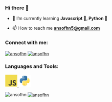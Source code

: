### Hi there 👋

- 🌱 I’m currently learning **Javascript 🧽, Python 🐍**

- 📫 How to reach me **ansofhn5@gmail.com**

<h3 align="left">Connect with me:</h3>
<p align="left">
<a href="https://linkedin.com/in/ansofhn" target="blank"><img align="center" src="https://raw.githubusercontent.com/rahuldkjain/github-profile-readme-generator/master/src/images/icons/Social/linked-in-alt.svg" alt="ansofhn" height="30" width="40" /></a>
<a href="https://instagram.com/ansofhn" target="blank"><img align="center" src="https://raw.githubusercontent.com/rahuldkjain/github-profile-readme-generator/master/src/images/icons/Social/instagram.svg" alt="ansofhn" height="30" width="40" /></a>
</p>

<h3 align="left">Languages and Tools:</h3>
<p align="left"> <a href="https://developer.mozilla.org/en-US/docs/Web/JavaScript" target="_blank" rel="noreferrer"> <img src="https://raw.githubusercontent.com/devicons/devicon/master/icons/javascript/javascript-original.svg" alt="javascript" width="40" height="40"/> </a> <a href="https://www.python.org" target="_blank" rel="noreferrer"> <img src="https://raw.githubusercontent.com/devicons/devicon/master/icons/python/python-original.svg" alt="python" width="40" height="40"/> </a> </p>

<p><img align="left" src="https://github-readme-stats.vercel.app/api/top-langs?username=ansofhn&show_icons=true&locale=en&layout=compact" alt="ansofhn" /></p>

<p>&nbsp;<img align="center" src="https://github-readme-stats.vercel.app/api?username=ansofhn&show_icons=true&locale=en" alt="ansofhn" /></p>

